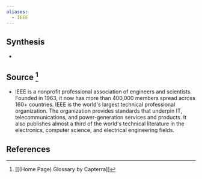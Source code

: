 ```yaml
---
aliases:
  - IEEE
---
```

## Synthesis
- 
## Source [^1]
- IEEE is a nonprofit professional association of engineers and scientists. Founded in 1963, it now has more than 400,000 members spread across 160+ countries. IEEE is the world's largest technical professional organization. The organization provides standards that underpin IT, telecommunications, and power-generation services and products. It also publishes almost a third of the world's technical literature in the electronics, computer science, and electrical engineering fields.
## References

[^1]: [[(Home Page) Glossary by Capterra]]